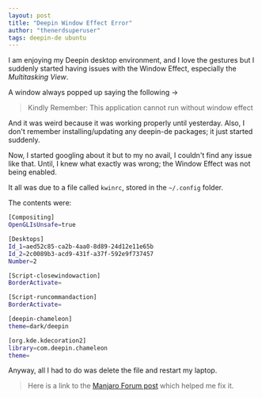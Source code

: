 ```yaml
---
layout: post
title: "Deepin Window Effect Error"
author: "thenerdsuperuser"
tags: deepin-de ubuntu
---
```


I am enjoying my Deepin desktop environment, and I love the gestures but I suddenly started having issues with the Window Effect, especially the *Multitasking View*.


A window always popped up saying the following ->

> Kindly Remember: This application cannot run without window effect

And it was weird because it was working properly until yesterday. Also, I don't remember installing/updating any deepin-de packages; it just started suddenly.

Now, I started googling about it but to my no avail, I couldn't find any issue like that. Until, I knew what exactly was wrong; the Window Effect was not being enabled.

It all was due to a file called `kwinrc`, stored in the `~/.config` folder.

The contents were:

```bash
[Compositing]
OpenGLIsUnsafe=true

[Desktops]
Id_1=aed52c85-ca2b-4aa0-8d89-24d12e11e65b
Id_2=2c0089b3-acd9-431f-a37f-592e9f737457
Number=2

[Script-closewindowaction]
BorderActivate=

[Script-runcommandaction]
BorderActivate=

[deepin-chameleon]
theme=dark/deepin

[org.kde.kdecoration2]
library=com.deepin.chameleon
theme=
```

Anyway, all I had to do was delete the file and restart my laptop.

> Here is a link to the [Manjaro Forum post](https://forum.manjaro.org/t/deepin20-desktop-issue-with-window-effect/32162/4) which helped me fix it.
